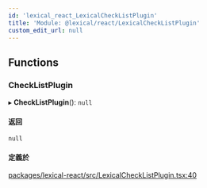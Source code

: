 ```yaml
---
id: 'lexical_react_LexicalCheckListPlugin'
title: 'Module: @lexical/react/LexicalCheckListPlugin'
custom_edit_url: null
---
```


## Functions

### CheckListPlugin

▸ **CheckListPlugin**(): `null`

#### 返回

`null`

#### 定義於

[packages/lexical-react/src/LexicalCheckListPlugin.tsx:40](https://github.com/facebook/lexical/tree/main/packages/lexical-react/src/LexicalCheckListPlugin.tsx#L40)
